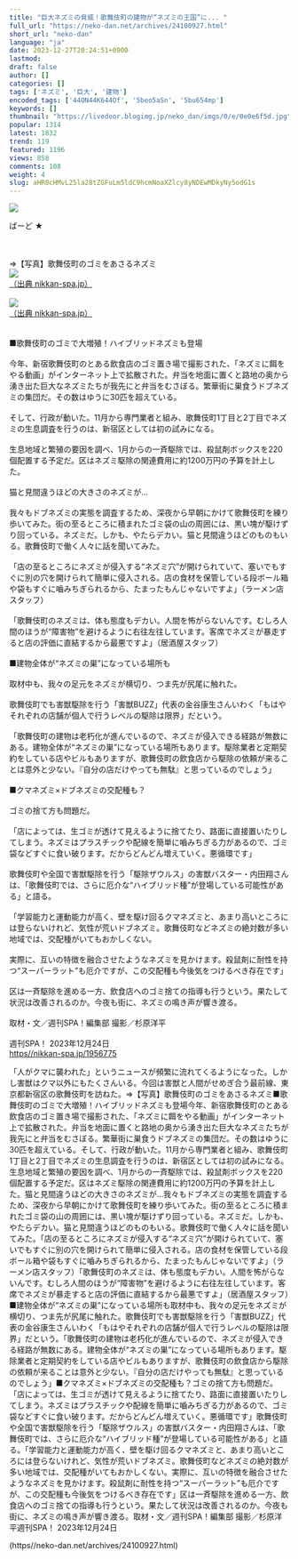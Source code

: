 ```yaml
---
title: "巨大ネズミの脅威！歌舞伎町の建物が“ネズミの王国”に... "
full_url: "https://neko-dan.net/archives/24100927.html"
short_url: "neko-dan"
language: "ja"
date: 2023-12-27T20:24:51+0900
lastmod: 
draft: false
author: []
categories: []
tags: ['ネズミ', '巨大', '建物']
encoded_tags: ['44ON44K644Of', '5beo5aSn', '5bu654mp']
keywords: []
thumbnail: "https://livedoor.blogimg.jp/neko_dan/imgs/0/e/0e0e6f5d.jpg"
popular: 1314
latest: 1832
trend: 119
featured: 1196
views: 858
comments: 108
weight: 4
slug: aHR0cHMvL25la28tZGFuLm5ldC9hcmNoaXZlcy8yNDEwMDkyNy5odG1s
---
```


![](https://livedoor.blogimg.jp/neko_dan/imgs/0/e/0e0e6f5d.jpg)

<div><p>ばーど ★ </p><br> <br> ⇒【写真】歌舞伎町のゴミをあさるネズミ <br> <a id='img_1_1' class='' target='_blank' href='https//nikkan-spa.jp/wp-content/uploads/2023/11/DSC09206-550x367.jpg'><img src='https//livedoor.blogimg.jp/neko_dan/imgs/0/1/0113f8a4.jpg'><br>（出典 nikkan-spa.jp）<br></a> <br> <a id='img_1_2' class='' target='_blank' href='https//nikkan-spa.jp/wp-content/uploads/2023/11/DSC09169-550x825.jpg'><img src='https//livedoor.blogimg.jp/neko_dan/imgs/a/c/acf830ca.jpg'><br>（出典 nikkan-spa.jp）<br></a> <br> <br> ■歌舞伎町のゴミで大増殖！ハイブリッドネズミも登場 <br> <br> 今年、新宿歌舞伎町のとある飲食店のゴミ置き場で撮影された、「ネズミに餌をやる動画」がインターネット上で拡散された。弁当を地面に置くと路地の奥から湧き出た巨大なネズミたちが我先にと弁当をむさぼる。繁華街に巣食うドブネズミの集団だ。その数はゆうに30匹を超えている。 <br> <br> そして、行政が動いた。11月から専門業者と組み、歌舞伎町1丁目と2丁目でネズミの生息調査を行うのは、新宿区としては初の試みになる。 <br> <br> 生息地域と繁殖の要因を調べ、1月からの一斉駆除では、殺鼠剤ボックスを220個配置する予定だ。区はネズミ駆除の関連費用に約1200万円の予算を計上した。 <br> <br> 猫と見間違うほどの大きさのネズミが… <br> <br> 我々もドブネズミの実態を調査するため、深夜から早朝にかけて歌舞伎町を練り歩いてみた。街の至るところに積まれたゴミ袋の山の周囲には、黒い塊が駆けずり回っている。ネズミだ。しかも、やたらデカい。猫と見間違うほどのものもいる。歌舞伎町で働く人々に話を聞いてみた。 <br> <br> 「店の至るところにネズミが侵入する“ネズミ穴”が開けられていて、塞いでもすぐに別の穴を開けられて簡単に侵入される。店の食材を保管している段ボール箱や袋もすぐに嚙みちぎられるから、たまったもんじゃないですよ」（ラーメン店スタッフ） <br> <br> 「歌舞伎町のネズミは、体も態度もデカい。人間を怖がらないんです。むしろ人間のほうが“障害物”を避けるように右往左往しています。客席でネズミが暴走すると店の評価に直結するから最悪ですよ」（居酒屋スタッフ） <br> <br> ■建物全体が“ネズミの巣”になっている場所も <br> <br> 取材中も、我々の足元をネズミが横切り、つま先が尻尾に触れた。 <br> <br> 歌舞伎町でも害獣駆除を行う「害獣BUZZ」代表の金谷康生さんいわく「もはやそれぞれの店舗が個人で行うレベルの駆除は限界」だという。 <br> <br> 「歌舞伎町の建物は老朽化が進んでいるので、ネズミが侵入できる経路が無数にある。建物全体が“ネズミの巣”になっている場所もあります。駆除業者と定期契約をしている店やビルもありますが、歌舞伎町の飲食店から駆除の依頼が来ることは意外と少ない。『自分の店だけやっても無駄』と思っているのでしょう」 <br> <br> ■クマネズミ×ドブネズミの交配種も？ <br> <br> ゴミの捨て方も問題だ。 <br> <br> 「店によっては、生ゴミが透けて見えるように捨てたり、路面に直接置いたりしてしまう。ネズミはプラスチックや配線を簡単に嚙みちぎる力があるので、ゴミ袋などすぐに食い破ります。だからどんどん増えていく。悪循環です」 <br> <br> 歌舞伎町や全国で害獣駆除を行う「駆除ザウルス」の害獣バスター・内田翔さんは、「歌舞伎町では、さらに厄介な“ハイブリッド種”が登場している可能性がある」と語る。 <br> <br> 「学習能力と運動能力が高く、壁を駆け回るクマネズミと、あまり高いところには登らないけれど、気性が荒いドブネズミ。歌舞伎町などネズミの絶対数が多い地域では、交配種がいてもおかしくない。 <br> <br> 実際に、互いの特徴を融合させたようなネズミを見かけます。殺鼠剤に耐性を持つ“スーパーラット”も厄介ですが、この交配種も今後気をつけるべき存在です」 <br> <br> 区は一斉駆除を進める一方、飲食店へのゴミ捨ての指導も行うという。果たして状況は改善されるのか。今夜も街に、ネズミの鳴き声が響き渡る。 <br> <br> 取材・文／週刊SPA！編集部 撮影／杉原洋平 <br> <br> 週刊SPA！ 2023年12月24日 <br> <a href='https//nikkan-spa.jp/1956775' target='_blank'>https//nikkan-spa.jp/1956775</a> <p>「人がクマに襲われた」というニュースが頻繁に流れてくるようになった。しかし害獣はクマ以外にもたくさんいる。今回は害獣と人間がせめぎ合う最前線、東京都新宿区の歌舞伎町を訪ねた。⇒【写真】歌舞伎町のゴミをあさるネズミ■歌舞伎町のゴミで大増殖！ハイブリッドネズミも登場今年、新宿歌舞伎町のとある飲食店のゴミ置き場で撮影された、「ネズミに餌をやる動画」がインターネット上で拡散された。弁当を地面に置くと路地の奥から湧き出た巨大なネズミたちが我先にと弁当をむさぼる。繁華街に巣食うドブネズミの集団だ。その数はゆうに30匹を超えている。そして、行政が動いた。11月から専門業者と組み、歌舞伎町1丁目と2丁目でネズミの生息調査を行うのは、新宿区としては初の試みになる。生息地域と繁殖の要因を調べ、1月からの一斉駆除では、殺鼠剤ボックスを220個配置する予定だ。区はネズミ駆除の関連費用に約1200万円の予算を計上した。猫と見間違うほどの大きさのネズミが…我々もドブネズミの実態を調査するため、深夜から早朝にかけて歌舞伎町を練り歩いてみた。街の至るところに積まれたゴミ袋の山の周囲には、黒い塊が駆けずり回っている。ネズミだ。しかも、やたらデカい。猫と見間違うほどのものもいる。歌舞伎町で働く人々に話を聞いてみた。「店の至るところにネズミが侵入する“ネズミ穴”が開けられていて、塞いでもすぐに別の穴を開けられて簡単に侵入される。店の食材を保管している段ボール箱や袋もすぐに嚙みちぎられるから、たまったもんじゃないですよ」（ラーメン店スタッフ）「歌舞伎町のネズミは、体も態度もデカい。人間を怖がらないんです。むしろ人間のほうが“障害物”を避けるように右往左往しています。客席でネズミが暴走すると店の評価に直結するから最悪ですよ」（居酒屋スタッフ）■建物全体が“ネズミの巣”になっている場所も取材中も、我々の足元をネズミが横切り、つま先が尻尾に触れた。歌舞伎町でも害獣駆除を行う「害獣BUZZ」代表の金谷康生さんいわく「もはやそれぞれの店舗が個人で行うレベルの駆除は限界」だという。「歌舞伎町の建物は老朽化が進んでいるので、ネズミが侵入できる経路が無数にある。建物全体が“ネズミの巣”になっている場所もあります。駆除業者と定期契約をしている店やビルもありますが、歌舞伎町の飲食店から駆除の依頼が来ることは意外と少ない。『自分の店だけやっても無駄』と思っているのでしょう」■クマネズミ×ドブネズミの交配種も？ゴミの捨て方も問題だ。「店によっては、生ゴミが透けて見えるように捨てたり、路面に直接置いたりしてしまう。ネズミはプラスチックや配線を簡単に嚙みちぎる力があるので、ゴミ袋などすぐに食い破ります。だからどんどん増えていく。悪循環です」歌舞伎町や全国で害獣駆除を行う「駆除ザウルス」の害獣バスター・内田翔さんは、「歌舞伎町では、さらに厄介な“ハイブリッド種”が登場している可能性がある」と語る。「学習能力と運動能力が高く、壁を駆け回るクマネズミと、あまり高いところには登らないけれど、気性が荒いドブネズミ。歌舞伎町などネズミの絶対数が多い地域では、交配種がいてもおかしくない。実際に、互いの特徴を融合させたようなネズミを見かけます。殺鼠剤に耐性を持つ“スーパーラット”も厄介ですが、この交配種も今後気をつけるべき存在です」区は一斉駆除を進める一方、飲食店へのゴミ捨ての指導も行うという。果たして状況は改善されるのか。今夜も街に、ネズミの鳴き声が響き渡る。取材・文／週刊SPA！編集部 撮影／杉原洋平週刊SPA！ 2023年12月24日</p></div>

(https//neko-dan.net/archives/24100927.html)
